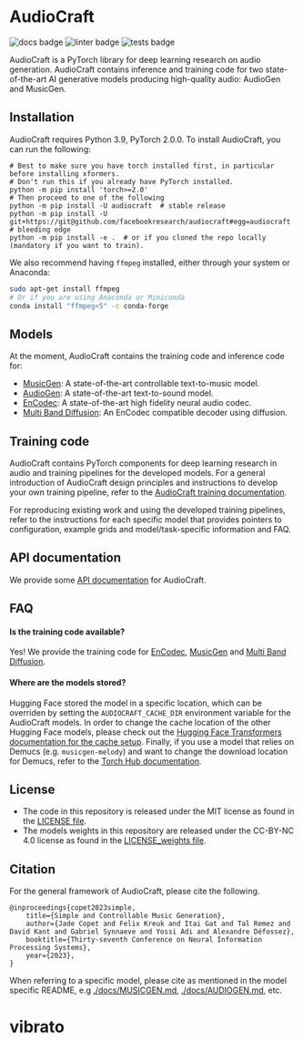 # AudioCraft
![docs badge](https://github.com/facebookresearch/audiocraft/workflows/audiocraft_docs/badge.svg)
![linter badge](https://github.com/facebookresearch/audiocraft/workflows/audiocraft_linter/badge.svg)
![tests badge](https://github.com/facebookresearch/audiocraft/workflows/audiocraft_tests/badge.svg)

AudioCraft is a PyTorch library for deep learning research on audio generation. AudioCraft contains inference and training code
for two state-of-the-art AI generative models producing high-quality audio: AudioGen and MusicGen.


## Installation
AudioCraft requires Python 3.9, PyTorch 2.0.0. To install AudioCraft, you can run the following:

```shell
# Best to make sure you have torch installed first, in particular before installing xformers.
# Don't run this if you already have PyTorch installed.
python -m pip install 'torch>=2.0'
# Then proceed to one of the following
python -m pip install -U audiocraft  # stable release
python -m pip install -U git+https://git@github.com/facebookresearch/audiocraft#egg=audiocraft  # bleeding edge
python -m pip install -e .  # or if you cloned the repo locally (mandatory if you want to train).
```

We also recommend having `ffmpeg` installed, either through your system or Anaconda:
```bash
sudo apt-get install ffmpeg
# Or if you are using Anaconda or Miniconda
conda install "ffmpeg<5" -c conda-forge
```

## Models

At the moment, AudioCraft contains the training code and inference code for:
* [MusicGen](./docs/MUSICGEN.md): A state-of-the-art controllable text-to-music model.
* [AudioGen](./docs/AUDIOGEN.md): A state-of-the-art text-to-sound model.
* [EnCodec](./docs/ENCODEC.md): A state-of-the-art high fidelity neural audio codec.
* [Multi Band Diffusion](./docs/MBD.md): An EnCodec compatible decoder using diffusion.

## Training code

AudioCraft contains PyTorch components for deep learning research in audio and training pipelines for the developed models.
For a general introduction of AudioCraft design principles and instructions to develop your own training pipeline, refer to
the [AudioCraft training documentation](./docs/TRAINING.md).

For reproducing existing work and using the developed training pipelines, refer to the instructions for each specific model
that provides pointers to configuration, example grids and model/task-specific information and FAQ.


## API documentation

We provide some [API documentation](https://facebookresearch.github.io/audiocraft/api_docs/audiocraft/index.html) for AudioCraft.


## FAQ

#### Is the training code available?

Yes! We provide the training code for [EnCodec](./docs/ENCODEC.md), [MusicGen](./docs/MUSICGEN.md) and [Multi Band Diffusion](./docs/MBD.md).

#### Where are the models stored?

Hugging Face stored the model in a specific location, which can be overriden by setting the `AUDIOCRAFT_CACHE_DIR` environment variable for the AudioCraft models.
In order to change the cache location of the other Hugging Face models, please check out the [Hugging Face Transformers documentation for the cache setup](https://huggingface.co/docs/transformers/installation#cache-setup).
Finally, if you use a model that relies on Demucs (e.g. `musicgen-melody`) and want to change the download location for Demucs, refer to the [Torch Hub documentation](https://pytorch.org/docs/stable/hub.html#where-are-my-downloaded-models-saved).


## License
* The code in this repository is released under the MIT license as found in the [LICENSE file](LICENSE).
* The models weights in this repository are released under the CC-BY-NC 4.0 license as found in the [LICENSE_weights file](LICENSE_weights).


## Citation

For the general framework of AudioCraft, please cite the following.
```
@inproceedings{copet2023simple,
    title={Simple and Controllable Music Generation},
    author={Jade Copet and Felix Kreuk and Itai Gat and Tal Remez and David Kant and Gabriel Synnaeve and Yossi Adi and Alexandre Défossez},
    booktitle={Thirty-seventh Conference on Neural Information Processing Systems},
    year={2023},
}
```

When referring to a specific model, please cite as mentioned in the model specific README, e.g
[./docs/MUSICGEN.md](./docs/MUSICGEN.md), [./docs/AUDIOGEN.md](./docs/AUDIOGEN.md), etc.
# vibrato

